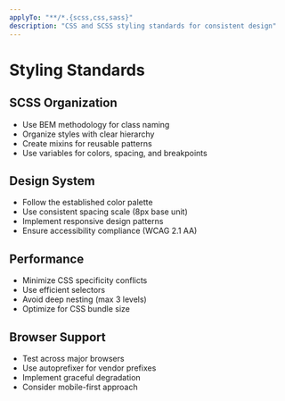 ```yaml
---
applyTo: "**/*.{scss,css,sass}"
description: "CSS and SCSS styling standards for consistent design"
---
```


# Styling Standards

## SCSS Organization
- Use BEM methodology for class naming
- Organize styles with clear hierarchy
- Create mixins for reusable patterns
- Use variables for colors, spacing, and breakpoints

## Design System
- Follow the established color palette
- Use consistent spacing scale (8px base unit)
- Implement responsive design patterns
- Ensure accessibility compliance (WCAG 2.1 AA)

## Performance
- Minimize CSS specificity conflicts
- Use efficient selectors
- Avoid deep nesting (max 3 levels)
- Optimize for CSS bundle size

## Browser Support
- Test across major browsers
- Use autoprefixer for vendor prefixes
- Implement graceful degradation
- Consider mobile-first approach
